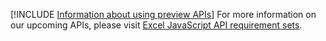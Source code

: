 [!INCLUDE [Information about using preview APIs](../includes/using-preview-apis.md)]
For more information on our upcoming APIs, please visit [Excel JavaScript API requirement sets](/javascript/api/requirement-sets/excel/excel-preview-apis).
